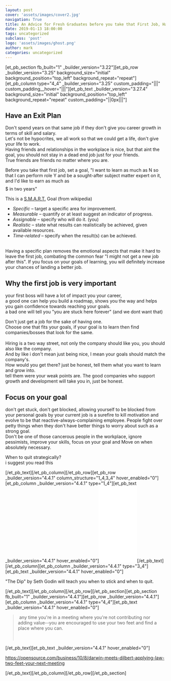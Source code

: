 ```yaml
---
layout: post
cover: 'assets/images/cover2.jpg'
navigation: True
title: An Advice for Fresh Graduates before you take that First Job, Have an Exit Plan
date: 2019-01-13 18:00:00
tags: uncategorized
subclass: 'post'
logo: 'assets/images/ghost.png'
author: mark
categories: uncategorized
---
```

[et_pb_section fb_built="1" _builder_version="3.22"][et_pb_row _builder_version="3.25" background_size="initial" background_position="top_left" background_repeat="repeat"][et_pb_column type="4_4" _builder_version="3.25" custom_padding="|||" custom_padding__hover="|||"][et_pb_text _builder_version="3.27.4" background_size="initial" background_position="top_left" background_repeat="repeat" custom_padding="||0px|||"]<!-- divi:heading -->  <h2>Have an Exit Plan</h2>  <!-- /divi:heading -->    <!-- divi:paragraph -->  <p>Don't spend years on that same job if they don't give you career growth in terms of skill and salary.<br>Let's not be hypocrites, we all work so that we could get a life, don't give your life to work.<br>Having friends and relationships in the workplace is nice, but that aint the goal, you should not stay in a dead end job just for your friends.<br>True friends are friends no matter where you are.<br></p>  <!-- /divi:paragraph -->    <!-- divi:paragraph -->  <p>Before you take that first job, set a goal, "I want to learn as much as N so that I can perform role Y and be a sought-after subject matter expert on it, and I'd like to earn as much as $$$$$ in two years"</p>  <!-- /divi:paragraph -->    <!-- divi:paragraph -->  <p>This is a <a href="https://en.wikipedia.org/wiki/SMART_criteria">S.M.A.R.T.</a> Goal (from wikipedia)</p>  <!-- /divi:paragraph -->    <!-- divi:list -->  <ul><li><em>Specific</em> – target a specific area for improvement. </li><li><em>Measurable</em> – quantify or at least suggest an indicator of progress. </li><li><em>Assignable</em> – specify who will do it. (you)</li><li><em>Realistic</em> – state what results can realistically be achieved, given available resources.</li><li><em>Time-related</em> – specify when the result(s) can be achieved.</li></ul>  <!-- /divi:list -->    <!-- divi:paragraph -->  <p><br>Having a specific plan removes the emotional aspects that make it hard to leave the first job, combating the common fear "I might not get a new job after this". If you focus on your goals of learning, you will definitely increase your chances of landing a better job.<br></p>  <!-- /divi:paragraph -->    <!-- divi:heading -->  <h2>Why the first job is very important</h2>  <!-- /divi:heading -->    <!-- divi:paragraph -->  <p>your first boss will have a lot of impact you your career, <br>a good one can help you build a roadmap, shows you the way and helps you gain confidence towards reaching your goals.<br>a bad one will tell you "you are stuck here forever" (and we dont want that)</p>  <!-- /divi:paragraph -->    <!-- divi:paragraph -->  <p></p>  <!-- /divi:paragraph -->    <!-- divi:paragraph -->  <p>Don't just get a job for the sake of having one.<br>Choose one that fits your goals, if your goal is to learn then find companies/bosses that look for the same.<br><br>Hiring is a two way street, not only the company should like you, you should also like the company.<br>And by like i don't mean just being nice, I mean your goals should match the company's.<br>How would you get there? just be honest, tell them what you want to learn and grow into.<br>tell them were your weak points are. The good companies who support growth and development will take you in, just be honest.<br></p>  <!-- /divi:paragraph -->    <!-- divi:heading -->  <h2>Focus on your goal</h2>  <!-- /divi:heading -->    <!-- divi:paragraph -->  <p>don't get stuck, don't get blocked, allowing yourself to be blocked from your personal goals by your current job is a surefire to kill motivation and evolve to be that reactive-always-complaining employee. People fight over petty things when they don't have better things to worry about such as a strong goal.<br>Don't be one of those cancerous people in the workplace, ignore pessimists, improve your skills, focus on your goal and Move on when absolutely necessary.</p>  <!-- /divi:paragraph -->    <!-- divi:paragraph -->  <p>When to quit strategically?<br>i suggest you read this<br></p>  <!-- /divi:paragraph -->[/et_pb_text][/et_pb_column][/et_pb_row][et_pb_row _builder_version="4.4.1" column_structure="1_4,3_4" hover_enabled="0"][et_pb_column _builder_version="4.4.1" type="1_4"][et_pb_text _builder_version="4.4.1" hover_enabled="0"]<iframe style="width:120px;height:240px;" marginwidth="0" marginheight="0" scrolling="no" frameborder="0" src="//ws-na.amazon-adsystem.com/widgets/q?ServiceVersion=20070822&OneJS=1&Operation=GetAdHtml&MarketPlace=US&source=ac&ref=qf_sp_asin_til&ad_type=product_link&tracking_id=markrosario-20&marketplace=amazon&region=US&placement=B000QCSA54&asins=B000QCSA54&linkId=b1a1f80e7ca5de502da443544fc75427&show_border=true&link_opens_in_new_window=true&price_color=333333&title_color=0066c0&bg_color=ffffff">      </iframe>[/et_pb_text][/et_pb_column][et_pb_column _builder_version="4.4.1" type="3_4"][et_pb_text _builder_version="4.4.1" hover_enabled="0"]<p>"The Dip" by Seth Godin will teach you when to stick and when to quit.</p>[/et_pb_text][/et_pb_column][/et_pb_row][/et_pb_section][et_pb_section fb_built="1" _builder_version="4.4.1"][et_pb_row _builder_version="4.4.1"][et_pb_column _builder_version="4.4.1" type="4_4"][et_pb_text _builder_version="4.4.1" hover_enabled="0"]<blockquote>  <p><span> any time you're in a meeting where you're not contributing nor adding value--you are encouraged to use your two feet and find a place where you can.</span></p>  <p><span></span></p>  <p>&nbsp;</p>  </blockquote>  [/et_pb_text][et_pb_text _builder_version="4.4.1" hover_enabled="0"]<p>https://opensource.com/business/10/8/darwin-meets-dilbert-applying-law-two-feet-your-next-meeting</p>  [/et_pb_text][/et_pb_column][/et_pb_row][/et_pb_section]
